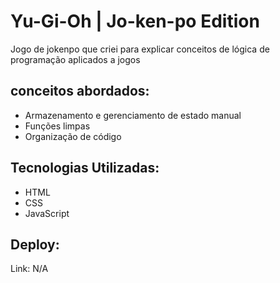 # Yu-Gi-Oh | Jo-ken-po Edition

Jogo de jokenpo que criei para explicar conceitos de lógica de programação aplicados a jogos

## conceitos abordados:

- Armazenamento e gerenciamento de estado manual
- Funções limpas
- Organização de código

## Tecnologias Utilizadas:
- HTML
- CSS
- JavaScript

## Deploy:

Link: N/A